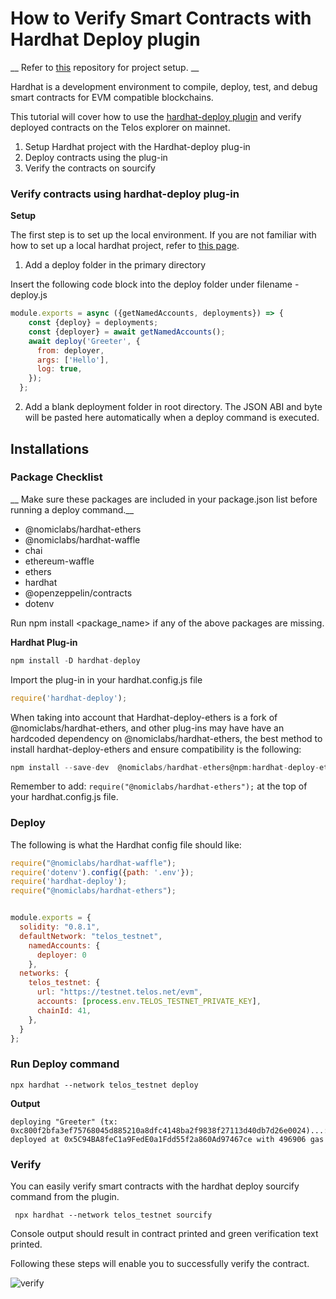 # How to Verify Smart Contracts with Hardhat Deploy plugin

__ Refer to [this](https://github.com/nathanduft44/telos_hardhat_deploy) repository for project setup. __

Hardhat is a development environment to compile, deploy, test, and debug smart contracts for EVM compatible blockchains. 

This tutorial will cover how to use the [hardhat-deploy plugin](https://github.com/wighawag/hardhat-deploy) and verify deployed contracts on the Telos explorer on mainnet. 


1. Setup Hardhat project with the Hardhat-deploy plug-in
2. Deploy contracts using the plug-in
3. Verify the contracts on sourcify

### Verify contracts using hardhat-deploy plug-in

**Setup**

The first step is to set up the local environment. If you are not familiar with how to set up a local hardhat project, refer to [this page](https://hardhat.org/tutorial/setting-up-the-environment.html). 



1. Add a deploy folder in the primary directory

Insert the following code block into the deploy folder under filename - deploy.js

```js title="hardhat_project/deploy/00_deploy_my_contract.js"
module.exports = async ({getNamedAccounts, deployments}) => {
    const {deploy} = deployments;
    const {deployer} = await getNamedAccounts();
    await deploy('Greeter', {
      from: deployer,
      args: ['Hello'],
      log: true,
    });
  };
```

2. Add a blank deployment folder in root directory. The JSON ABI and byte will be pasted here automatically when a deploy command is executed. 

## Installations

### Package Checklist
__ Make sure these packages are included in your package.json list before running a deploy command.__

- @nomiclabs/hardhat-ethers
- @nomiclabs/hardhat-waffle
- chai
- ethereum-waffle
- ethers
- hardhat
- @openzeppelin/contracts
- dotenv

Run npm install <package_name> if any of the above packages are missing.

**Hardhat Plug-in**
```js title="desktop/Basic_hardhat_project"
npm install -D hardhat-deploy
```
Import the plug-in in your hardhat.config.js file
```js title="/hardhat.config.js"
require('hardhat-deploy');
```
When taking into account that Hardhat-deploy-ethers is a fork of @nomiclabs/hardhat-ethers, and other plug-ins may have have an hardcoded dependency on @nomiclabs/hardhat-ethers, the best method to install hardhat-deploy-ethers and ensure compatibility is the following:
```js title="/Basic_hardhat_project"
npm install --save-dev  @nomiclabs/hardhat-ethers@npm:hardhat-deploy-ethers ethers
```
Remember to add: ``` require("@nomiclabs/hardhat-ethers"); ``` at the top of your hardhat.config.js file.


### Deploy
The following is what the Hardhat config file should like:
```js title="/hardhat.config.js"
require("@nomiclabs/hardhat-waffle");
require('dotenv').config({path: '.env'});
require('hardhat-deploy');
require("@nomiclabs/hardhat-ethers");


module.exports = {
  solidity: "0.8.1",
  defaultNetwork: "telos_testnet",
    namedAccounts: {
      deployer: 0
    },
  networks: {
    telos_testnet: {
      url: "https://testnet.telos.net/evm",
      accounts: [process.env.TELOS_TESTNET_PRIVATE_KEY],
      chainId: 41,
    },
  }
};
```
### Run Deploy command

```
npx hardhat --network telos_testnet deploy
```

**Output**
```
deploying "Greeter" (tx: 0xc800f2bfa3ef75768045d885210a8dfc4148ba2f9838f27113d40db7d26e0024)...: deployed at 0x5C94BA8feC1a9FedE0a1Fdd55f2a860Ad97467ce with 496906 gas
```



### Verify

You can easily verify smart contracts with the hardhat deploy sourcify command from the plugin.


 ``` npx hardhat --network telos_testnet sourcify```


Console output should result in contract printed and green verification text printed.

Following these steps will enable you to successfully verify the contract. 


![verify](/img/verify.png)

